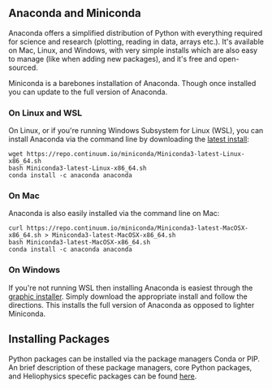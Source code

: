 ## Anaconda and Miniconda

Anaconda offers a simplified distribution of Python with everything required for science and research (plotting, reading in data, arrays etc.). It's available on Mac, Linux, and Windows, with very simple installs which are also easy to manage (like when adding new packages), and it's free and open-sourced.

Miniconda is a barebones installation of Anaconda. Though once installed you can update to the full version of Anaconda.


### On Linux and WSL

On Linux, or if you're running Windows Subsystem for Linux (WSL), you can install Anaconda via the command line by downloading the [latest install][5]:

```
wget https://repo.continuum.io/miniconda/Miniconda3-latest-Linux-x86_64.sh 
bash Miniconda3-latest-Linux-x86_64.sh
conda install -c anaconda anaconda 
```

### On Mac

Anaconda is also easily installed via the command line on Mac:

```
curl https://repo.continuum.io/miniconda/Miniconda3-latest-MacOSX-x86_64.sh > Miniconda3-latest-MacOSX-x86_64.sh 
bash Miniconda3-latest-MacOSX-x86_64.sh
conda install -c anaconda anaconda 
```

### On Windows

If you're not running WSL then installing Anaconda is easiest through the [graphic installer][6]. Simply download the appropriate install and follow the directions. This installs the full version of Anaconda as opposed to lighter Miniconda.

## Installing Packages

Python packages can be installed via the package managers Conda or PIP. An brief description of these package managers, core Python packages, and Heliophysics specefic packages can be found [here][7].




[1]:https://github.blog/2018-11-15-state-of-the-octoverse-top-programming-languages/
[2]:https://www.microsoft.com/en-us/p/python-37/9nj46sx7x90p?activetab=pivot:overviewtab 
[3]:https://devblogs.microsoft.com/python/python-in-the-windows-10-may-2019-update/
[4]:https://www.anaconda.com/
[5]:https://repo.continuum.io/
[6]:https://www.anaconda.com/distribution/
[7]:/PackageInstall.md